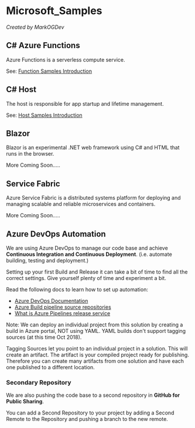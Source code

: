 # Microsoft_Samples 

*Created by MarkOGDev*

 
## C# Azure Functions

Azure Functions is a serverless compute service. 

See: [Function Samples Introduction](Azure_Functions/readme.md)
 

## C# Host

The host is responsible for app startup and lifetime management.

See: [Host Samples Introduction](Host/readme.md)


 
## Blazor
 
 Blazor is an experimental .NET web framework using C# and HTML that runs in the browser.

 More Coming Soon.....



## Service Fabric

 Azure Service Fabric is a distributed systems platform for deploying and managing scalable and reliable microservices and containers.

 More Coming Soon.....
 



## Azure DevOps Automation 

We are using Azure DevOps to manage our code base and achieve **Continuous Integration and Continuous Deployment**.
(i.e. automate building, testing and deployment.)

Setting up your first Build and Release it can take a bit of time to find all the correct settings. Give yourself plenty of time and experiment a bit. 

Read the following docs to learn how to set up automation:

* [Azure DevOps Documentation](https://docs.microsoft.com/en-us/azure/devops/)
* [Azure Build pipeline source repositories](https://docs.microsoft.com/en-us/azure/devops/pipelines/build/repository?view=vsts)
* [What is Azure Pipelines release service](https://docs.microsoft.com/en-us/azure/devops/pipelines/release/what-is-release-management?view=vsts)


Note: We can deploy an individual project from this solution by creating a build in Azure portal, NOT using YAML.
YAML builds don't support tagging sources (at this time Oct 2018).

Tagging Sources let you point to an individual project in a solution. This will create an artifact. The artifact is your compiled project ready for publishing. Therefore you can create many artifacts from one solution and have each one published to a different location.


### Secondary Repository

We are also pushing the code base to a second repository in **GitHub for Public Sharing**. 

You can add a Second Repository to your project by adding a Second Remote to the Repository and pushing a branch to the new remote.

 